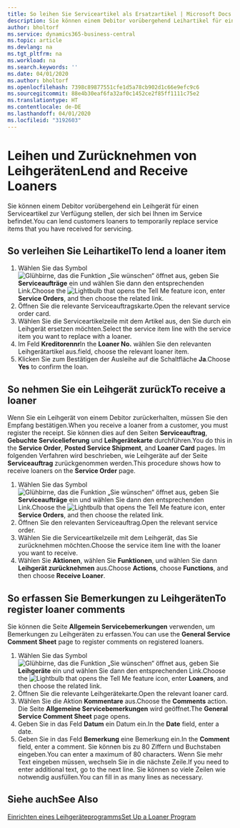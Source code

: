 ```yaml
---
title: So leihen Sie Serviceartikel als Ersatzartikel | Microsoft Docs
description: Sie können einem Debitor vorübergehend Leihartikel für einen Serviceartikel zur Verfügung stellen, der sich bei Ihnen im Service befindet.
author: bholtorf
ms.service: dynamics365-business-central
ms.topic: article
ms.devlang: na
ms.tgt_pltfrm: na
ms.workload: na
ms.search.keywords: ''
ms.date: 04/01/2020
ms.author: bholtorf
ms.openlocfilehash: 7398c89877551cfe1d5a78cb902d1c66e9efc9c6
ms.sourcegitcommit: 88e4b30eaf6fa32af0c1452ce2f85ff1111c75e2
ms.translationtype: HT
ms.contentlocale: de-DE
ms.lasthandoff: 04/01/2020
ms.locfileid: "3192603"
---
```

# <a name="lend-and-receive-loaners"></a><span data-ttu-id="40073-103">Leihen und Zurücknehmen von Leihgeräten</span><span class="sxs-lookup"><span data-stu-id="40073-103">Lend and Receive Loaners</span></span>
<span data-ttu-id="40073-104">Sie können einem Debitor vorübergehend ein Leihgerät für einen Serviceartikel zur Verfügung stellen, der sich bei Ihnen im Service befindet.</span><span class="sxs-lookup"><span data-stu-id="40073-104">You can lend customers loaners to temporarily replace service items that you have received for servicing.</span></span>  
  
## <a name="to-lend-a-loaner-item"></a><span data-ttu-id="40073-105">So verleihen Sie Leihartikel</span><span class="sxs-lookup"><span data-stu-id="40073-105">To lend a loaner item</span></span>    
1. <span data-ttu-id="40073-106">Wählen Sie das Symbol ![Glühbirne, das die Funktion „Sie wünschen“ öffnet](media/ui-search/search_small.png "Was möchten Sie tun?") aus, geben Sie **Serviceaufträge** ein und wählen Sie dann den entsprechenden Link.</span><span class="sxs-lookup"><span data-stu-id="40073-106">Choose the ![Lightbulb that opens the Tell Me feature](media/ui-search/search_small.png "Tell me what you want to do") icon, enter **Service Orders**, and then choose the related link.</span></span>  
2. <span data-ttu-id="40073-107">Öffnen Sie die relevante Serviceauftragskarte.</span><span class="sxs-lookup"><span data-stu-id="40073-107">Open the relevant service order card.</span></span>  
3. <span data-ttu-id="40073-108">Wählen Sie die Serviceartikelzeile mit dem Artikel aus, den Sie durch ein Leihgerät ersetzen möchten.</span><span class="sxs-lookup"><span data-stu-id="40073-108">Select the service item line with the service item you want to replace with a loaner.</span></span>  
4. <span data-ttu-id="40073-109">Im Feld **Kreditorennr**</span><span class="sxs-lookup"><span data-stu-id="40073-109">In the **Loaner No.**</span></span> <span data-ttu-id="40073-110">wählen Sie den relevanten Leihgerätartikel aus.</span><span class="sxs-lookup"><span data-stu-id="40073-110">field, choose the relevant loaner item.</span></span>  
5. <span data-ttu-id="40073-111">Klicken Sie zum Bestätigen der Ausleihe auf die Schaltfläche **Ja**.</span><span class="sxs-lookup"><span data-stu-id="40073-111">Choose **Yes** to confirm the loan.</span></span>  

## <a name="to-receive-a-loaner"></a><span data-ttu-id="40073-112">So nehmen Sie ein Leihgerät zurück</span><span class="sxs-lookup"><span data-stu-id="40073-112">To receive a loaner</span></span>  
<span data-ttu-id="40073-113">Wenn Sie ein Leihgerät von einem Debitor zurückerhalten, müssen Sie den Empfang bestätigen.</span><span class="sxs-lookup"><span data-stu-id="40073-113">When you receive a loaner from a customer, you must register the receipt.</span></span> <span data-ttu-id="40073-114">Sie können dies auf den Seiten **Serviceauftrag**, **Gebuchte Servicelieferung** und **Leihgerätekarte** durchführen.</span><span class="sxs-lookup"><span data-stu-id="40073-114">You do this in the **Service Order**, **Posted Service Shipment**, and **Loaner Card** pages.</span></span> <span data-ttu-id="40073-115">Im folgenden Verfahren wird beschrieben, wie Leihgeräte auf der Seite **Serviceauftrag** zurückgenommen werden.</span><span class="sxs-lookup"><span data-stu-id="40073-115">This procedure shows how to receive loaners on the **Service Order** page.</span></span>  
  
1. <span data-ttu-id="40073-116">Wählen Sie das Symbol ![Glühbirne, das die Funktion „Sie wünschen“ öffnet](media/ui-search/search_small.png "Was möchten Sie tun?") aus, geben Sie **Serviceaufträge** ein und wählen Sie dann den entsprechenden Link.</span><span class="sxs-lookup"><span data-stu-id="40073-116">Choose the ![Lightbulb that opens the Tell Me feature](media/ui-search/search_small.png "Tell me what you want to do") icon, enter **Service Orders**, and then choose the related link.</span></span>  
2. <span data-ttu-id="40073-117">Öffnen Sie den relevanten Serviceauftrag.</span><span class="sxs-lookup"><span data-stu-id="40073-117">Open the relevant service order.</span></span>  
3. <span data-ttu-id="40073-118">Wählen Sie die Serviceartikelzeile mit dem Leihgerät, das Sie zurücknehmen möchten.</span><span class="sxs-lookup"><span data-stu-id="40073-118">Choose the service item line with the loaner you want to receive.</span></span>  
4. <span data-ttu-id="40073-119">Wählen Sie **Aktionen**, wählen Sie **Funktionen**, und wählen Sie dann **Leihgerät zurücknehmen** aus.</span><span class="sxs-lookup"><span data-stu-id="40073-119">Choose **Actions**, choose **Functions**, and then choose **Receive Loaner**.</span></span>  

## <a name="to-register-loaner-comments"></a><span data-ttu-id="40073-120">So erfassen Sie Bemerkungen zu Leihgeräten</span><span class="sxs-lookup"><span data-stu-id="40073-120">To register loaner comments</span></span>  
<span data-ttu-id="40073-121">Sie können die Seite **Allgemein Servicebemerkungen** verwenden, um Bemerkungen zu Leihgeräten zu erfassen.</span><span class="sxs-lookup"><span data-stu-id="40073-121">You can use the **General Service Comment Sheet** page to register comments on registered loaners.</span></span>  
  
1. <span data-ttu-id="40073-122">Wählen Sie das Symbol ![Glühbirne, das die Funktion „Sie wünschen“ öffnet](media/ui-search/search_small.png "Was möchten Sie tun?") aus, geben Sie **Leihgeräte** ein und wählen Sie dann den entsprechenden Link.</span><span class="sxs-lookup"><span data-stu-id="40073-122">Choose the ![Lightbulb that opens the Tell Me feature](media/ui-search/search_small.png "Tell me what you want to do") icon, enter **Loaners**, and then choose the related link.</span></span>  
2. <span data-ttu-id="40073-123">Öffnen Sie die relevante Leihgerätekarte.</span><span class="sxs-lookup"><span data-stu-id="40073-123">Open the relevant loaner card.</span></span>  
3. <span data-ttu-id="40073-124">Wählen Sie die Aktion **Kommentare** aus.</span><span class="sxs-lookup"><span data-stu-id="40073-124">Choose the **Comments** action.</span></span> <span data-ttu-id="40073-125">Die Seite **Allgemeine Servicebemerkungen** wird geöffnet.</span><span class="sxs-lookup"><span data-stu-id="40073-125">The **General Service Comment Sheet** page opens.</span></span>  
4. <span data-ttu-id="40073-126">Geben Sie in das Feld **Datum** ein Datum ein.</span><span class="sxs-lookup"><span data-stu-id="40073-126">In the **Date** field, enter a date.</span></span>  
5. <span data-ttu-id="40073-127">Geben Sie in das Feld **Bemerkung** eine Bemerkung ein.</span><span class="sxs-lookup"><span data-stu-id="40073-127">In the **Comment** field, enter a comment.</span></span> <span data-ttu-id="40073-128">Sie können bis zu 80 Ziffern und Buchstaben eingeben.</span><span class="sxs-lookup"><span data-stu-id="40073-128">You can enter a maximum of 80 characters.</span></span> <span data-ttu-id="40073-129">Wenn Sie mehr Text eingeben müssen, wechseln Sie in die nächste Zeile.</span><span class="sxs-lookup"><span data-stu-id="40073-129">If you need to enter additional text, go to the next line.</span></span> <span data-ttu-id="40073-130">Sie können so viele Zeilen wie notwendig ausfüllen.</span><span class="sxs-lookup"><span data-stu-id="40073-130">You can fill in as many lines as necessary.</span></span>  
  
## <a name="see-also"></a><span data-ttu-id="40073-131">Siehe auch</span><span class="sxs-lookup"><span data-stu-id="40073-131">See Also</span></span>  
[<span data-ttu-id="40073-132">Einrichten eines Leihgeräteprogramms</span><span class="sxs-lookup"><span data-stu-id="40073-132">Set Up a Loaner Program</span></span>](service-how-setup-loaner-program.md)   
